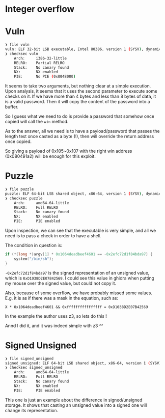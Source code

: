 # Integer overflow

# Vuln

```bash
❯ file vuln
vuln: ELF 32-bit LSB executable, Intel 80386, version 1 (SYSV), dynamically linked, interpreter /lib/ld-linux.so.2, BuildID[sha1]=b0d1dbf76b9c7c6ae45ab201775536d7b7096b2d, for GNU/Linux 3.2.0, not stripped
❯ checksec vuln
    Arch:     i386-32-little
    RELRO:    Partial RELRO
    Stack:    No canary found
    NX:       NX enabled
    PIE:      No PIE (0x8048000)
```

It seems to take two arguments, but nothing clear at a simple execution. Upon analysis, it seems that it uses the second parameter to execute some checks on it. If we have more than 4 bytes and less than 8 bytes of data, it is a valid password. Then it will copy the content of the password into a buffer.

So I guess what we need to do is provide a password that somehow once copied will call the `win` method.

As to the answer, all we need is to have a payload/password that passes the length test once casted as a byte (!), then will override the return address once copied.

So giving a payload of 0x105~0x107 with the right win address (0x080491a2) will be enough for this exploit.

# Puzzle

```bash
❯ file puzzle
puzzle: ELF 64-bit LSB shared object, x86-64, version 1 (SYSV), dynamically linked, interpreter /lib64/ld-linux-x86-64.so.2, BuildID[sha1]=4e7bd9eb9ab969b8ba61f3b6283f846934c74009, for GNU/Linux 3.2.0, not stripped
❯ checksec puzzle
    Arch:     amd64-64-little
    RELRO:    Full RELRO
    Stack:    No canary found
    NX:       NX enabled
    PIE:      PIE enabled
```

Upon inspection, we can see that the executable is very simple, and all we need is to pass a check in order to have a shell.

The condition in question is:
```c
if (*(long *)argv[1] * 0x1064deadbeef4601 == -0x2efc72d1f84bda97) {
    system("/bin/sh");
}
```

`-0x2efc72d1f84bda97` is the signed representation of an unsigned value, which is `0xD1038D2E07B42569`. I could see this value in ghidra when putting my mouse over the signed value, but could not copy it.

Also, because of some overflow, we have probably missed some values. E.g. it is as if there was a mask in the equation, such as:
```
X * 0x1064deadbeef4601 && 0xffffffffffffffff = 0xD1038D2E07B42569
```

In the example the author uses z3, so lets do this !

Annd I did it, and it was indeed simple with z3 ^^

# Signed Unsigned

```bash
❯ file signed_unsigned
signed_unsigned: ELF 64-bit LSB shared object, x86-64, version 1 (SYSV), dynamically linked, interpreter /lib64/ld-linux-x86-64.so.2, BuildID[sha1]=159d71d9ee20c0ae5a29286a65614ae70ef6f2be, for GNU/Linux 3.2.0, not stripped
❯ checksec signed_unsigned
    Arch:     amd64-64-little
    RELRO:    Full RELRO
    Stack:    No canary found
    NX:       NX enabled
    PIE:      PIE enabled
```

This one is just an example about the difference in signed/unsigned storage. It shows that casting an unsigned value into a signed one will change its representation.
